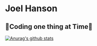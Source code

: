 # Joel Hanson

## 🐲Coding one thing at Time🦄























[![Anurag's github stats](https://github-readme-stats.vercel.app/api?username=squizyton)](https://github.com/anuraghazra/github-readme-stats)
